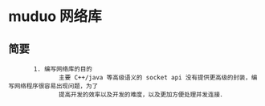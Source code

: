 # muduo 网络库

## 简要

```shell
       1. 编写网络库的目的
              主要 C++/java 等高级语义的 socket api 没有提供更高级的封装，编写网络程序很容易出现问题，为了
              提高开发的效率以及开发的难度，以及更加方便处理并发连接．

```
